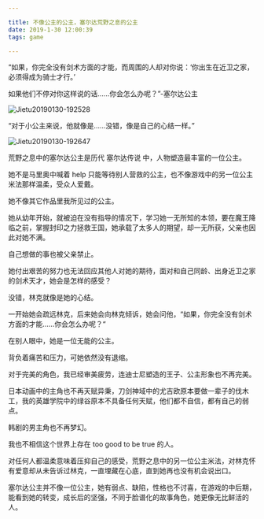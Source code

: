 ```yaml
---

title: 不像公主的公主，塞尔达荒野之息的公主
date: 2019-1-30 12:00:39
tags: game

---
```


“如果，你完全没有剑术方面的才能，而周围的人却对你说：‘你出生在近卫之家，必须得成为骑士才行。’

如果他们不停对你这样说的话……你会怎么办呢？”-塞尔达公主

![Jietu20190130-192528](https://res.cloudinary.com/djyqus4uy/image/upload/v1556518807/006tNc79ly1fzoxd30qi5j30xi0iujti_qhvae9.jpg)



“对于小公主来说，他就像是……没错，像是自己的心结一样。”

![Jietu20190130-192647](https://res.cloudinary.com/djyqus4uy/image/upload/v1556518843/006tNc79ly1fzoxd4sp9hj30xl0ixmzr_y2kfas.jpg)



荒野之息中的塞尔达公主是历代 塞尔达传说 中，人物塑造最丰富的一位公主。

她不是马里奥中喊着 help 只能等待别人营救的公主，也不像游戏中的另一位公主米法那样温柔，受众人爱戴。

她不像其它作品里我所见过的公主。

她从幼年开始，就被迫在没有指导的情况下，学习她一无所知的本领，要在魔王降临之前，掌握封印之力拯救王国，她承载了太多人的期望，却一无所获，父亲也因此对她不满。

自己想做的事也被父亲禁止。

她付出艰苦的努力也无法回应其他人对她的期待，面对和自己同龄、出身近卫之家的剑术天才，她会是怎样的感受？

没错，林克就像是她的心结。

一开始她会疏远林克，后来她会向林克倾诉，她会问他，“如果，你完全没有剑术方面的才能……你会怎么办呢？“

在别人眼中，她是一位无能的公主。

背负着痛苦和压力，可她依然没有退缩。



对于完美的角色，我已经审美疲劳，连迪士尼塑造的王子、公主形象也不再完美。

日本动画中的主角也不再天赋异秉，刀剑神域中的尤吉欧原本要做一辈子的伐木工，我的英雄学院中的绿谷原本不具备任何天赋，他们都不自信，都有自己的弱点。

韩剧的男主角也不再梦幻。

我也不相信这个世界上存在 too good to be true 的人。

对任何人都温柔意味着压抑自己的感受，荒野之息中的另一位公主米法，对林克怀有爱意却从未告诉过林克，一直埋藏在心底，直到她再也没有机会说出口。

塞尔达公主并不像一位公主，她有弱点、缺陷，性格也不讨喜，在游戏的中后期，能看到她的转变，成长后的坚强，不同于脸谱化的故事角色，她更像无比鲜活的人。







